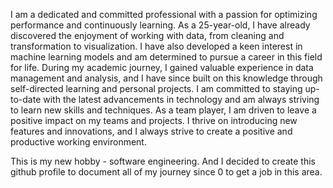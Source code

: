 I am a dedicated and committed professional with a passion for optimizing performance and continuously learning. 
As a 25-year-old, I have already discovered the enjoyment of working with data, from cleaning and
transformation to visualization. I have also developed a keen interest in machine learning models and am determined to pursue a career in this field for life.
During my academic journey, I gained valuable experience in data management and analysis, and I have since built on this knowledge through self-directed learning and personal projects.
I am committed to staying up-to-date with the latest advancements in technology and am always striving to learn new skills and techniques.
As a team player, I am driven to leave a positive impact on my teams and projects. 
I thrive on introducing new features and innovations, and I always strive to create a positive and productive working environment.

This is my new hobby - software engineering. And I decided to create this github profile to document all of my journey since 0 to get a job in this area.
